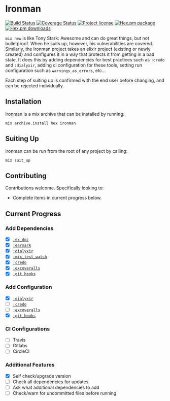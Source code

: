 # Ironman

[![Build Status](https://travis-ci.com/TheFirstAvenger/ironman.svg?branch=master)](https://travis-ci.com/TheFirstAvenger/ironman)
[![Coverage Status](https://coveralls.io/repos/github/TheFirstAvenger/ironman/badge.svg?branch=master)](https://coveralls.io/github/TheFirstAvenger/ironman?branch=master)
[![Project license](https://img.shields.io/hexpm/l/ironman.svg)](https://unlicense.org/)
[![Hex.pm package](https://img.shields.io/hexpm/v/ironman.svg)](https://hex.pm/packages/ironman)
[![Hex.pm downloads](https://img.shields.io/hexpm/dt/ironman.svg)](https://hex.pm/packages/ironman)

`mix new` is like Tony Stark: Awesome and can do great things, but not bulletproof. When he suits up, however, his vulnerabilities are covered. Similarly, the Ironman project takes an elixir project (existing or newly created) and configures it in a way that protects it from getting in a bad state. It does this by adding dependencies for best practices such as `:credo` and `:dialyxir`, adding ci configuration for these tools, setting run configuration such as `warnings_as_errors`, etc...

Each step of suiting up is confirmed with the end user before changing, and can be rejected individually.

## Installation

Ironman is a mix archive that can be installed by running:

`mix archive.install hex ironman`

## Suiting Up

Ironman can be run from the root of any project by calling:

`mix suit_up`

## Contributing

Contributions welcome. Specifically looking to:

* Complete items in current progress below.

## Current Progress

### Add Dependencies

* [X] [`:ex_doc`](https://github.com/elixir-lang/ex_doc)
* [X] [`:earmark`](https://github.com/pragdave/earmark)
* [X] [`:dialyxir`](https://github.com/jeremyjh/dialyxir)
* [X] [`:mix_test_watch`](https://github.com/lpil/mix-test.watch)
* [X] [`:credo`](https://github.com/rrrene/credo)
* [X] [`:excoveralls`](https://github.com/parroty/excoveralls)
* [X] [`:git_hooks`](https://github.com/qgadrian/elixir_git_hooks)

### Add Configuration

* [X] [`:dialyxir`](https://github.com/jeremyjh/dialyxir)
* [ ] [`:credo`](https://github.com/rrrene/credo)
* [ ] [`:excoveralls`](https://github.com/parroty/excoveralls)
* [X] [`:git_hooks`](https://github.com/qgadrian/elixir_git_hooks)

### CI Configurations

* [ ] Travis
* [ ] Gitlabs
* [ ] CircleCI

### Additional Features

* [X] Self check/upgrade version
* [ ] Check all dependencies for updates
* [ ] Ask what additional dependencies to add
* [ ] Check/warn for uncommitted files before running
